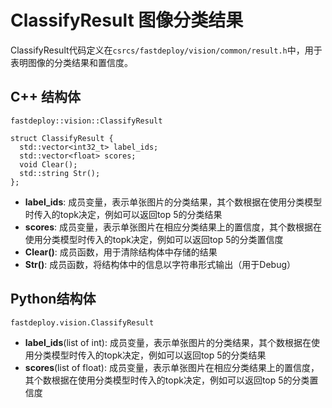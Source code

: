 # ClassifyResult 图像分类结果

ClassifyResult代码定义在`csrcs/fastdeploy/vision/common/result.h`中，用于表明图像的分类结果和置信度。

## C++ 结构体

`fastdeploy::vision::ClassifyResult`

```
struct ClassifyResult {
  std::vector<int32_t> label_ids;
  std::vector<float> scores;
  void Clear();
  std::string Str();
};
```

- **label_ids**: 成员变量，表示单张图片的分类结果，其个数根据在使用分类模型时传入的topk决定，例如可以返回top 5的分类结果
- **scores**: 成员变量，表示单张图片在相应分类结果上的置信度，其个数根据在使用分类模型时传入的topk决定，例如可以返回top 5的分类置信度
- **Clear()**: 成员函数，用于清除结构体中存储的结果
- **Str()**: 成员函数，将结构体中的信息以字符串形式输出（用于Debug）

## Python结构体

`fastdeploy.vision.ClassifyResult`

- **label_ids**(list of int): 成员变量，表示单张图片的分类结果，其个数根据在使用分类模型时传入的topk决定，例如可以返回top 5的分类结果
- **scores**(list of float): 成员变量，表示单张图片在相应分类结果上的置信度，其个数根据在使用分类模型时传入的topk决定，例如可以返回top 5的分类置信度
